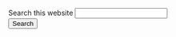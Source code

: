 <form role="search" aria-label="sitewide" class="au-search au-search--responsive">
    <label for="standard" class="au-search__label">Search this website</label>
    <input type="search" id="standard" name="standard" class="au-text-input js-focus-me"/>
    <div class="au-search__btn">
        <button class="au-btn js-focus-me" type="submit"><span class="au-search__submit-btn-text">Search</span></button>
    </div>
</form>
